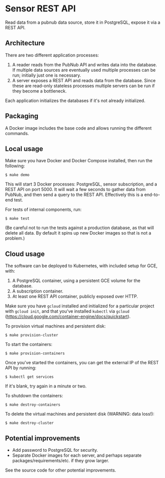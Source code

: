 # Sensor REST API

Read data from a pubnub data source, store it in PostgreSQL, expose it via a REST API.

## Architecture

There are two different application processes:

1. A reader reads from the PubNub API and writes data into the database.
   If multiple data sources are eventually used multiple processes can be run; initially just one is necessary.
2. A server exposes a REST API and reads data from the database.
   Since these are read-only stateless processes multiple servers can be run if they become a bottleneck.

Each application initializes the databases if it's not already initialized.

## Packaging

A Docker image includes the base code and allows running the different commands.

## Local usage

Make sure you have Docker and Docker Compose installed, then run the following:

	$ make demo

This will start 3 Docker processes: PostgreSQL, sensor subscription, and a
REST API on port 5000. It will wait a few seconds to gather data from
PubNub, and then send a query to the REST API. Effectively this is a
end-to-end test.

For tests of internal components, run:

	$ make test

(Be careful not to run the tests against a production database, as
that will delete all data. By default it spins up new Docker images so
that is not a problem.)

## Cloud usage

The software can be deployed to Kubernetes, with included setup for GCE, with:

1. A PostgreSQL container, using a persistent GCE volume for the database.
2. A subscription container.
3. At least one REST API container, publicly exposed over HTTP.

Make sure you have ``gcloud`` installed and initialized for a
particular project with ``gcloud init``, and that you've installed
``kubectl`` via ``gcloud``
(https://cloud.google.com/container-engine/docs/quickstart).

To provision virtual machines and persistent disk:

	$ make provision-cluster
	
To start the containers:

	$ make provision-containers

Once you've started the containers, you can get the external IP of the REST API by running:

	$ kubectl get services

If it's blank, try again in a minute or two.

To shutdown the containers:

	$ make destroy-containers
	
To delete the virtual machines and persistent disk (WARNING: data loss!):

	$ make destroy-cluster

## Potential improvements

* Add password to PostgreSQL for security.
* Separate Docker images for each server, and perhaps separate packages/requirements/etc. if they grow larger.

See the source code for other potential improvements.
